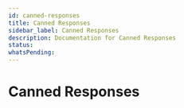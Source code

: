 ```yaml
---
id: canned-responses
title: Canned Responses
sidebar_label: Canned Responses
description: Documentation for Canned Responses
status: 
whatsPending: 
---
```


# Canned Responses


